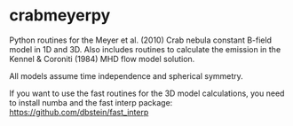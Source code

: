 # crabmeyerpy
Python routines for the Meyer et al. (2010) Crab nebula constant B-field model in 1D and 3D. 
Also includes routines to calculate the emission in the Kennel & Coroniti (1984) MHD flow model solution. 

All models assume time independence and spherical symmetry. 

If you want to use the fast routines for the 3D model calculations, you need to install numba 
and the fast interp package: https://github.com/dbstein/fast_interp

